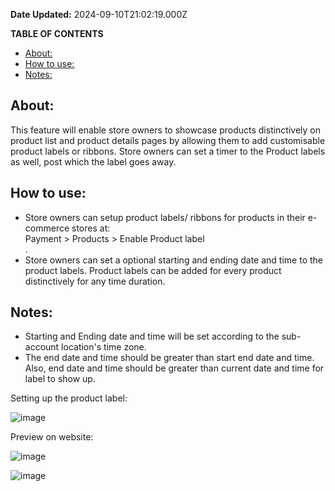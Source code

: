 **Date Updated:** 2024-09-10T21:02:19.000Z
  
  
**TABLE OF CONTENTS**

* [About:](#About%3A)
* [How to use:](#How-to-use%3A)
* [Notes:](#notes:)

## **About:**

  
This feature will enable store owners to showcase products distinctively on product list and product details pages by allowing them to add customisable product labels or ribbons. Store owners can set a timer to the Product labels as well, post which the label goes away.

## **How to use:**

* Store owners can setup product labels/ ribbons for products in their e-commerce stores at:  
Payment > Products > Enable Product label  
.
* Store owners can set a optional starting and ending date and time to the product labels. Product labels can be added for every product distinctively for any time duration.

## **Notes:**

* Starting and Ending date and time will be set according to the sub-account location's time zone.
* The end date and time should be greater than start end date and time. Also, end date and time should be greater than current date and time for label to show up.

Setting up the product label:

![image](https://s3.amazonaws.com/cdn.freshdesk.com/data/helpdesk/attachments/production/155032614582/original/ZUDi6uQkip0E3PIp0awTfnkuYdwJzqIfqQ.jpeg?1725981517)

Preview on website:

![image](https://s3.amazonaws.com/cdn.freshdesk.com/data/helpdesk/attachments/production/155032614579/original/rxY4RL_B4iz3UrBskr_myeaWN_YJAZ2FWQ.jpeg?1725981517)

![image](https://s3.amazonaws.com/cdn.freshdesk.com/data/helpdesk/attachments/production/155032614580/original/XZC4XaEjm9osFk2sY77Vm4q7HeXmhmON-g.jpeg?1725981517)

  